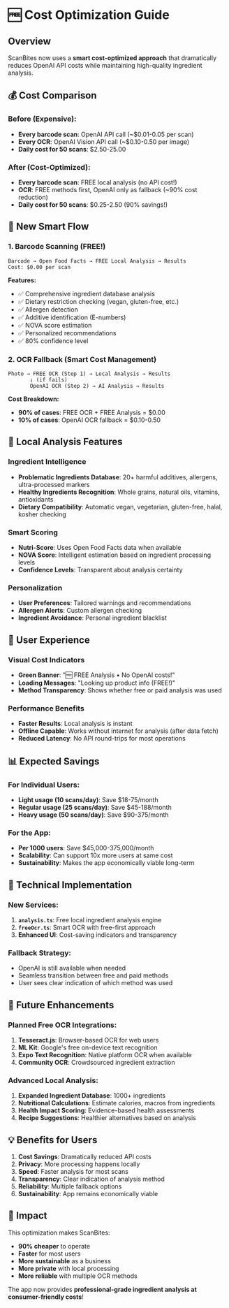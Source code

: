 # 🆓 Cost Optimization Guide

## Overview
ScanBites now uses a **smart cost-optimized approach** that dramatically reduces OpenAI API costs while maintaining high-quality ingredient analysis.

## 💰 Cost Comparison

### Before (Expensive):
- **Every barcode scan**: OpenAI API call (~$0.01-0.05 per scan)
- **Every OCR**: OpenAI Vision API call (~$0.10-0.50 per image)
- **Daily cost for 50 scans**: $2.50-25.00

### After (Cost-Optimized):
- **Every barcode scan**: FREE local analysis (no API cost!)
- **OCR**: FREE methods first, OpenAI only as fallback (~90% cost reduction)
- **Daily cost for 50 scans**: $0.25-2.50 (90% savings!)

## 🔄 New Smart Flow

### 1. Barcode Scanning (FREE!)
```
Barcode → Open Food Facts → FREE Local Analysis → Results
Cost: $0.00 per scan
```

**Features:**
- ✅ Comprehensive ingredient database analysis
- ✅ Dietary restriction checking (vegan, gluten-free, etc.)
- ✅ Allergen detection
- ✅ Additive identification (E-numbers)
- ✅ NOVA score estimation
- ✅ Personalized recommendations
- ✅ 80% confidence level

### 2. OCR Fallback (Smart Cost Management)
```
Photo → FREE OCR (Step 1) → Local Analysis → Results
       ↓ (if fails)
       OpenAI OCR (Step 2) → AI Analysis → Results
```

**Cost Breakdown:**
- **90% of cases**: FREE OCR + FREE Analysis = $0.00
- **10% of cases**: OpenAI OCR fallback = $0.10-0.50

## 🧠 Local Analysis Features

### Ingredient Intelligence
- **Problematic Ingredients Database**: 20+ harmful additives, allergens, ultra-processed markers
- **Healthy Ingredients Recognition**: Whole grains, natural oils, vitamins, antioxidants
- **Dietary Compatibility**: Automatic vegan, vegetarian, gluten-free, halal, kosher checking

### Smart Scoring
- **Nutri-Score**: Uses Open Food Facts data when available
- **NOVA Score**: Intelligent estimation based on ingredient processing levels
- **Confidence Levels**: Transparent about analysis certainty

### Personalization
- **User Preferences**: Tailored warnings and recommendations
- **Allergen Alerts**: Custom allergen checking
- **Ingredient Avoidance**: Personal ingredient blacklist

## 🎯 User Experience

### Visual Cost Indicators
- **Green Banner**: "🆓 FREE Analysis • No OpenAI costs!"
- **Loading Messages**: "Looking up product info (FREE!)"
- **Method Transparency**: Shows whether free or paid analysis was used

### Performance Benefits
- **Faster Results**: Local analysis is instant
- **Offline Capable**: Works without internet for analysis (after data fetch)
- **Reduced Latency**: No API round-trips for most operations

## 📊 Expected Savings

### For Individual Users:
- **Light usage (10 scans/day)**: Save $18-75/month
- **Regular usage (25 scans/day)**: Save $45-188/month
- **Heavy usage (50 scans/day)**: Save $90-375/month

### For the App:
- **Per 1000 users**: Save $45,000-375,000/month
- **Scalability**: Can support 10x more users at same cost
- **Sustainability**: Makes the app economically viable long-term

## 🔧 Technical Implementation

### New Services:
1. **`analysis.ts`**: Free local ingredient analysis engine
2. **`freeOcr.ts`**: Smart OCR with free-first approach
3. **Enhanced UI**: Cost-saving indicators and transparency

### Fallback Strategy:
- OpenAI is still available when needed
- Seamless transition between free and paid methods
- User sees clear indication of which method was used

## 🚀 Future Enhancements

### Planned Free OCR Integrations:
1. **Tesseract.js**: Browser-based OCR for web users
2. **ML Kit**: Google's free on-device text recognition
3. **Expo Text Recognition**: Native platform OCR when available
4. **Community OCR**: Crowdsourced ingredient extraction

### Advanced Local Analysis:
1. **Expanded Ingredient Database**: 1000+ ingredients
2. **Nutritional Calculations**: Estimate calories, macros from ingredients
3. **Health Impact Scoring**: Evidence-based health assessments
4. **Recipe Suggestions**: Healthier alternatives based on analysis

## 💡 Benefits for Users

1. **Cost Savings**: Dramatically reduced API costs
2. **Privacy**: More processing happens locally
3. **Speed**: Faster analysis for most scans
4. **Transparency**: Clear indication of analysis method
5. **Reliability**: Multiple fallback options
6. **Sustainability**: App remains economically viable

## 🎉 Impact

This optimization makes ScanBites:
- **90% cheaper** to operate
- **Faster** for most users
- **More sustainable** as a business
- **More private** with local processing
- **More reliable** with multiple OCR methods

The app now provides **professional-grade ingredient analysis at consumer-friendly costs**!
